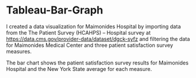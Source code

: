 # Tableau-Bar-Graph

I created a data visualization for Maimonides Hospital by importing data from the The Patient Survey (HCAHPS) – Hospital survey at https://data.cms.gov/provider-data/dataset/dgck-syfz and filtering the data for Maimonides Medical Center and three patient satisfaction survey measures. 

The bar chart shows the patient satisfaction survey results for Maimonides Hospital and the New York State average for each measure.




 
